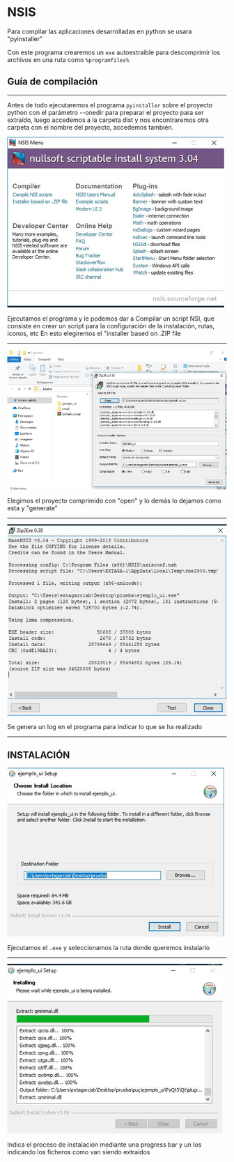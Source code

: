 # NSIS

Para compilar las aplicaciones desarrolladas en python se usara "pyinstaller"

Con este programa crearemos un ``exe`` autoextraible para descomprimir los archivos en una ruta como ``%programfiles%``
## Guía de compilación
---
Antes de todo ejecutaremos el programa ``pyinstaller`` sobre el proyecto python con el parámetro --onedir para preparar el proyecto para ser extraído, luego accedemos a la carpeta dist y nos encontraremos otra carpeta con el nombre del proyecto, accedemos también.

![NSIS](Img_md/NSIS/1.JPG)

Ejecutamos el programa y le podemos dar a Compilar un script NSI, que consiste en crear un script para la configuración de la instalación, rutas, iconos, etc
En esto elegiremos el "installer based on .ZIP file

---
![NSIS](Img_md/NSIS/2.JPG)

Elegimos el proyecto comprimido con "open" y lo demás lo dejamos como esta y "generate"

---
![NSIS](Img_md/NSIS/3.JPG)

Se genera un log en el programa para indicar lo que se ha realizado

---

## INSTALACIÓN

![NSIS](Img_md/NSIS/4.JPG)

Ejecutamos el ``.exe`` y seleccionamos la ruta donde queremos instalarlo

---
![NSIS](Img_md/NSIS/5.JPG)

Indica el proceso de instalación mediante una progress bar y un los indicando los ficheros como van siendo extraídos